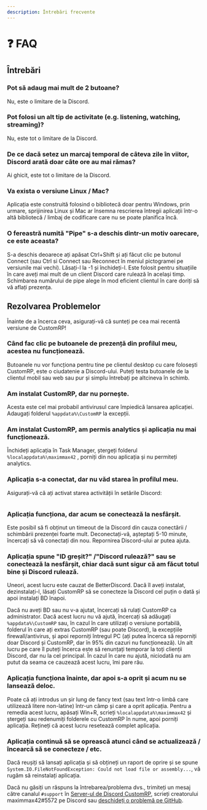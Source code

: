 ```yaml
---
description: Întrebări frecvente
---
```


# ❓ FAQ

## Întrebări

### Pot să adaug mai mult de 2 butoane?

Nu, este o limitare de la Discord.

### Pot folosi un alt tip de activitate (e.g. listening, watching, streaming)?

Nu, este tot o limitare de la Discord.

### De ce dacă setez un marcaj temporal de câteva zile în viitor, Discord arată doar câte ore au mai rămas?

Ai ghicit, este tot o limitare de la Discord.

### Va exista o versiune Linux / Mac?

Aplicația este construită folosind o bibliotecă doar pentru Windows, prin urmare, sprijinirea Linux și Mac ar însemna rescrierea întregii aplicații într-o altă bibliotecă / limbaj de codificare care nu se poate planifica încă.

### O fereastră numită "Pipe" s-a deschis dintr-un motiv oarecare, ce este aceasta?

S-a deschis deoarece ați apăsat Ctrl+Shift și ați făcut clic pe butonul Connect (sau Ctrl si Connect sau Reconnect în meniul pictogramei pe versiunile mai vechi). Lăsați-l la -1 și închideți-l. Este folosit pentru situațiile în care aveți mai mult de un client Discord care rulează în același timp. Schimbarea numărului de pipe alege în mod eficient clientul în care doriți să vă aflați prezența.

## Rezolvarea Problemelor

Înainte de a încerca ceva, asigurați-vă că sunteți pe cea mai recentă versiune de CustomRP!

### Când fac clic pe butoanele de prezență din profilul meu, acestea nu funcționează.

Butoanele nu vor funcționa pentru tine pe clientul desktop cu care folosești CustomRP, este o ciudatenie a Discord-ului. Puteți testa butoanele de la clientul mobil sau web sau pur și simplu întrebați pe altcineva în schimb.

### Am instalat CustomRP, dar nu pornește.

Acesta este cel mai probabil antivirusul care împiedică lansarea aplicației. Adaugați folderul `%appdata%\CustomRP` la excepții.

### Am instalat CustomRP, am permis analytics și aplicația nu mai funcționează.

Închideți aplicația în Task Manager, ștergeți folderul `%localappdata%\maximmax42` , porniți din nou aplicația și nu permiteți analytics.

### Aplicația s-a conectat, dar nu văd starea în profilul meu.

Asigurați-vă că ați activat starea activității în setările Discord:

<figure><img src="https://user-images.githubusercontent.com/2225711/188219661-49713f90-fa76-4645-b04a-fc1bc0f029bd.png" alt=""><figcaption></figcaption></figure>

### Aplicația funcționa, dar acum se conectează la nesfârșit.

Este posibil să fi obținut un timeout de la Discord din cauza conectării / schimbării prezenței foarte mult. Deconectați-vă, așteptați 5-10 minute, încercați să vă conectați din nou. Repornirea Discord-ului ar putea ajuta.

### Aplicația spune "ID greșit?" /"Discord rulează?" sau se conectează la nesfârșit, chiar dacă sunt sigur că am făcut totul bine și Discord rulează.

Uneori, acest lucru este cauzat de BetterDiscord. Dacă îl aveți instalat, dezinstalați-l, lăsați CustomRP să se conecteze la Discord cel puțin o dată și apoi instalați BD înapoi.

Dacă nu aveți BD sau nu v-a ajutat, încercați să rulați CustomRP ca administrator. Dacă acest lucru nu vă ajută, încercați să adăugați `%appdata%\CustomRP` sau, în cazul în care utilizați o versiune portabilă, folderul în care ați extras CustomRP (sau poate Discord), la excepțiile firewall/antivirus, și apoi reporniți întregul PC (ați putea încerca să reporniți doar Discord și CustomRP, dar în 95% din cazuri nu funcționează). Un alt lucru pe care îl puteți încerca este să renunțați temporar la toți clienții Discord, dar nu la cel principal. În cazul în care nu ajută, niciodată nu am putut da seama ce cauzează acest lucru, îmi pare rău.

### Aplicația funcționa înainte, dar apoi s-a oprit și acum nu se lansează deloc.

Poate că ați introdus un șir lung de fancy text (sau text într-o limbă care utilizează litere non-latine) într-un câmp și care a oprit aplicația. Pentru a remedia acest lucru, apăsați Win+R, scrieți `%localappdata%\maximmax42` și ștergeți sau redenumiți folderele cu CustomRP în nume, apoi porniți aplicația. Rețineți că acest lucru resetează complet aplicația.

### Aplicația continuă să se oprească atunci când se actualizează / încearcă să se conecteze / etc.

Dacă reușiți să lansați aplicația și să obțineți un raport de oprire și se spune `System.IO.FileNotFoundException: Could not load file or assembly...`, vă rugăm să reinstalați aplicația.

Dacă nu găsiți un răspuns la întrebarea/problema dvs., trimiteți un mesaj către canalul `#support` în [Server-ul de Discord CustomRP](https://www.customrp.xyz/discordserver), scrieți creatorului maximmax42#5572 pe Discord sau [deschideți o problemă pe GitHub](https://github.com/maximmax42/Discord-CustomRP/issues/new/choose).
